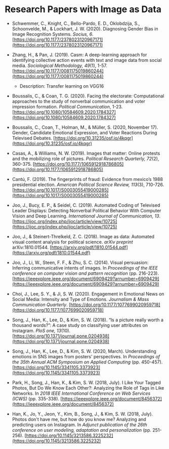 # Research Papers with Image as Data

- Schwemmer, C., Knight, C., Bello-Pardo, E. D., Oklobdzija, S., Schoonvelde, M., \& Lockhart, J. W. (2020). Diagnosing Gender Bias in Image Recognition Systems. *Socius, 6*. [https://doi.org/10.1177/2378023120967171](https://doi.org/10.1177/2378023120967171)

- Zhang, H., \& Pan, J. (2019). Casm: A deep-learning approach for identifying collective action events with text and image data from social media. *Sociological Methodology, 49*(1), 1-57. [https://doi.org/10.1177/0081175019860244](https://doi.org/10.1177/0081175019860244)

  - Description: Transfer learning on VGG16

- Boussalis, C., \& Coan, T. G. (2020). Facing the electorate: Computational approaches to the study of nonverbal communication and voter impression formation. *Political Communication*, 1-23. [https://doi.org/10.1080/10584609.2020.1784327](https://doi.org/10.1080/10584609.2020.1784327)

- Boussalis, C., Coan, T., Holman, M., \& Müller, S. (2020, November 17). Gender, Candidate Emotional Expression, and Voter Reactions During Televised Debates. [https://doi.org/10.31235/osf.io/4kqgr](https://doi.org/10.31235/osf.io/4kqgr)

- Casas, A., \& Williams, N. W. (2019). Images that matter: Online protests and the mobilizing role of pictures. *Political Research Quarterly, 72*(2), 360-375. [https://doi.org/10.1177/1065912918786805](https://doi.org/10.1177/1065912918786805)

- Cantú, F. (2019). The fingerprints of fraud: Evidence from mexico’s 1988 presidential election. *American Political Science Review, 113*(3), 710-726. [https://doi.org/10.1017/S0003055419000285](https://doi.org/10.1017/S0003055419000285)

- Joo, J., Bucy, E. P., \& Seidel, C. (2019). Automated Coding of Televised Leader Displays: Detecting Nonverbal Political Behavior With Computer Vision and Deep Learning. *International Journal of Communication, 13*. [https://ijoc.org/index.php/ijoc/article/view/10725](https://ijoc.org/index.php/ijoc/article/view/10725)

- Joo, J., \& Steinert-Threlkeld, Z. C. (2018). Image as data: Automated visual content analysis for political science. *arXiv preprint* arXiv:1810.01544. [https://arxiv.org/pdf/1810.01544.pdf](https://arxiv.org/pdf/1810.01544.pdf)

- Joo, J., Li, W., Steen, F. F., \& Zhu, S. C. (2014). Visual persuasion: Inferring communicative intents of images. In *Proceedings of the IEEE conference on computer vision and pattern recognition* (pp. 216-223). [https://ieeexplore.ieee.org/document/6909429?arnumber=6909429](https://ieeexplore.ieee.org/document/6909429?arnumber=6909429)

- Choi, J., Lee, S. Y., \& Ji, S. W. (2020). Engagement in Emotional News on Social Media: Intensity and Type of Emotions. *Journalism \& Mass Communication Quarterly*. [https://doi.org/10.1177/1077699020959718](https://doi.org/10.1177/1077699020959718)

- Song, J., Han, K., Lee, D., \& Kim, S. W. (2018). “Is a picture really worth a thousand words?”: A case study on classifying user attributes on Instagram. *PloS one, 13*(10). [https://doi.org/10.1371/journal.pone.0204938](https://doi.org/10.1371/journal.pone.0204938)

- Song, J., Han, K., Lee, D., \& Kim, S. W. (2020, March). Understanding emotions in SNS images from posters' perspectives. In *Proceedings of the 35th Annual ACM Symposium on Applied Computing* (pp. 450-457). [https://doi.org/10.1145/3341105.3373923](https://doi.org/10.1145/3341105.3373923)

- Park, H., Song, J., Han, K., \& Kim, S. W. (2018, July). I Like Your Tagged Photos, But Do We Know Each Other?: Analyzing the Role of Tags in Like Networks. In *2018 IEEE International Conference on Web Services (ICWS)* (pp. 335-338). [https://ieeexplore.ieee.org/document/8456372](https://ieeexplore.ieee.org/document/8456372)

- Han, K., Jo, Y., Jeon, Y., Kim, B., Song, J., \& Kim, S. W. (2018, July). Photos don't have me, but how do you know me? Analyzing and predicting users on Instagram. In *Adjunct publication of the 26th conference on user modeling, adaptation and personalization* (pp. 251-256). [https://doi.org/10.1145/3213586.3225232](https://doi.org/10.1145/3213586.3225232)

